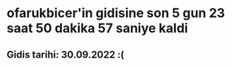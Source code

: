 # ofarukbicer'in gidisine son 5 gun 23 saat 50 dakika 57 saniye kaldi

## Gidis tarihi: 30.09.2022 :(